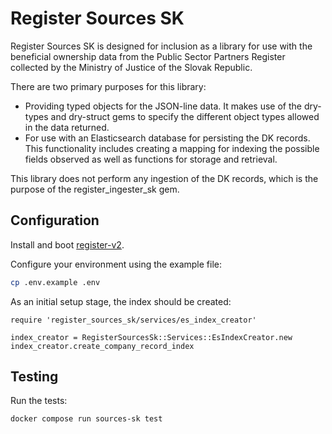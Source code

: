 # Register Sources SK

Register Sources SK is designed for inclusion as a library for use with the beneficial ownership data from the Public Sector Partners Register collected by the Ministry of Justice of the Slovak Republic.

There are two primary purposes for this library:

- Providing typed objects for the JSON-line data. It makes use of the dry-types and dry-struct gems to specify the different object types allowed in the data returned.
- For use with an Elasticsearch database for
persisting the DK records. This functionality includes creating a mapping for indexing the possible fields observed as well as functions for storage and retrieval.

This library does not perform any ingestion of the DK records, which is the purpose of the register_ingester_sk gem.

## Configuration

Install and boot [register-v2](https://github.com/openownership/register-v2).

Configure your environment using the example file:

```sh
cp .env.example .env
```

As an initial setup stage, the index should be created:
```
require 'register_sources_sk/services/es_index_creator'

index_creator = RegisterSourcesSk::Services::EsIndexCreator.new
index_creator.create_company_record_index
```

## Testing

Run the tests:

```sh
docker compose run sources-sk test
```
